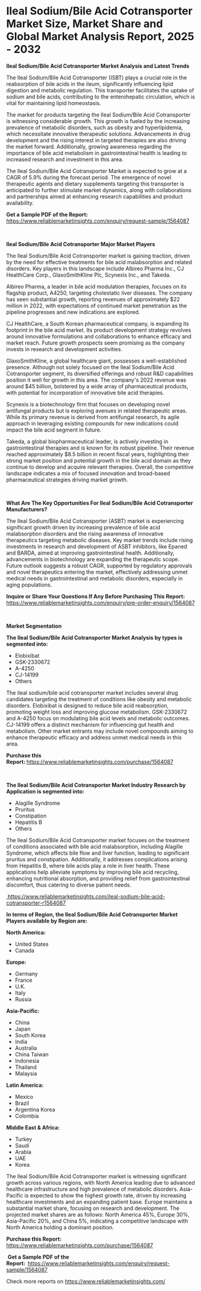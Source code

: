 <p><h1>Ileal Sodium/Bile Acid Cotransporter Market Size, Market Share and Global Market Analysis Report, 2025 - 2032</h1></p><p><strong>Ileal Sodium/Bile Acid Cotransporter Market Analysis and Latest Trends</strong></p>
<p><p>The Ileal Sodium/Bile Acid Cotransporter (ISBT) plays a crucial role in the reabsorption of bile acids in the ileum, significantly influencing lipid digestion and metabolic regulation. This transporter facilitates the uptake of sodium and bile acids, contributing to the enterohepatic circulation, which is vital for maintaining lipid homeostasis.</p><p>The market for products targeting the Ileal Sodium/Bile Acid Cotransporter is witnessing considerable growth. This growth is fueled by the increasing prevalence of metabolic disorders, such as obesity and hyperlipidemia, which necessitate innovative therapeutic solutions. Advancements in drug development and the rising interest in targeted therapies are also driving the market forward. Additionally, growing awareness regarding the importance of bile acid metabolism in gastrointestinal health is leading to increased research and investment in this area.</p><p>The Ileal Sodium/Bile Acid Cotransporter Market is expected to grow at a CAGR of 5.9% during the forecast period. The emergence of novel therapeutic agents and dietary supplements targeting this transporter is anticipated to further stimulate market dynamics, along with collaborations and partnerships aimed at enhancing research capabilities and product availability.</p></p>
<p><strong>Get a Sample PDF of the Report:&nbsp;</strong> <a href="https://www.reliablemarketinsights.com/enquiry/request-sample/1564087?utm_campaign=3267&utm_medium=2&utm_source=Github&utm_content=ia&utm_term=09032025&utm_id=ileal-sodiumbile-acid-cotransporter">https://www.reliablemarketinsights.com/enquiry/request-sample/1564087</a></p>
<p>&nbsp;</p>
<p><strong>Ileal Sodium/Bile Acid Cotransporter Major Market Players</strong></p>
<p><p>The Ileal Sodium/Bile Acid Cotransporter market is gaining traction, driven by the need for effective treatments for bile acid malabsorption and related disorders. Key players in this landscape include Albireo Pharma Inc., CJ HealthCare Corp., GlaxoSmithKline Plc, Scynexis Inc., and Takeda. </p><p>Albireo Pharma, a leader in bile acid modulation therapies, focuses on its flagship product, A4250, targeting cholestatic liver diseases. The company has seen substantial growth, reporting revenues of approximately $22 million in 2022, with expectations of continued market penetration as the pipeline progresses and new indications are explored.</p><p>CJ HealthCare, a South Korean pharmaceutical company, is expanding its footprint in the bile acid market. Its product development strategy revolves around innovative formulations and collaborations to enhance efficacy and market reach. Future growth prospects seem promising as the company invests in research and development activities.</p><p>GlaxoSmithKline, a global healthcare giant, possesses a well-established presence. Although not solely focused on the Ileal Sodium/Bile Acid Cotransporter segment, its diversified offerings and robust R&D capabilities position it well for growth in this area. The company's 2022 revenue was around $45 billion, bolstered by a wide array of pharmaceutical products, with potential for incorporation of innovative bile acid therapies.</p><p>Scynexis is a biotechnology firm that focuses on developing novel antifungal products but is exploring avenues in related therapeutic areas. While its primary revenue is derived from antifungal research, its agile approach in leveraging existing compounds for new indications could impact the bile acid segment in future.</p><p>Takeda, a global biopharmaceutical leader, is actively investing in gastrointestinal therapies and is known for its robust pipeline. Their revenue reached approximately $8.5 billion in recent fiscal years, highlighting their strong market position and potential growth in the bile acid domain as they continue to develop and acquire relevant therapies. Overall, the competitive landscape indicates a mix of focused innovation and broad-based pharmaceutical strategies driving market growth.</p></p>
<p>&nbsp;</p>
<p><strong>What Are The Key Opportunities For Ileal Sodium/Bile Acid Cotransporter Manufacturers?</strong></p>
<p><p>The Ileal Sodium/Bile Acid Cotransporter (ASBT) market is experiencing significant growth driven by increasing prevalence of bile acid malabsorption disorders and the rising awareness of innovative therapeutics targeting metabolic diseases. Key market trends include rising investments in research and development of ASBT inhibitors, like Epaned and BARDA, aimed at improving gastrointestinal health. Additionally, advancements in biotechnology are expanding the therapeutic scope. Future outlook suggests a robust CAGR, supported by regulatory approvals and novel therapeutics entering the market, effectively addressing unmet medical needs in gastrointestinal and metabolic disorders, especially in aging populations.</p></p>
<p><strong>Inquire or Share Your Questions If Any Before Purchasing This Report:</strong> <a href="https://www.reliablemarketinsights.com/enquiry/pre-order-enquiry/1564087?utm_campaign=3267&utm_medium=2&utm_source=Github&utm_content=ia&utm_term=09032025&utm_id=ileal-sodiumbile-acid-cotransporter">https://www.reliablemarketinsights.com/enquiry/pre-order-enquiry/1564087</a></p>
<p>&nbsp;</p>
<p><strong>Market Segmentation</strong></p>
<p><strong>The Ileal Sodium/Bile Acid Cotransporter Market Analysis by types is segmented into:</strong></p>
<p><ul><li>Elobixibat</li><li>GSK-2330672</li><li>A-4250</li><li>CJ-14199</li><li>Others</li></ul></p>
<p><p>The ileal sodium/bile acid cotransporter market includes several drug candidates targeting the treatment of conditions like obesity and metabolic disorders. Elobixibat is designed to reduce bile acid reabsorption, promoting weight loss and improving glucose metabolism. GSK-2330672 and A-4250 focus on modulating bile acid levels and metabolic outcomes. CJ-14199 offers a distinct mechanism for influencing gut health and metabolism. Other market entrants may include novel compounds aiming to enhance therapeutic efficacy and address unmet medical needs in this area.</p></p>
<p><strong>Purchase this Report:&nbsp;</strong><a href="https://www.reliablemarketinsights.com/purchase/1564087?utm_campaign=3267&utm_medium=2&utm_source=Github&utm_content=ia&utm_term=09032025&utm_id=ileal-sodiumbile-acid-cotransporter">https://www.reliablemarketinsights.com/purchase/1564087</a></p>
<p>&nbsp;</p>
<p><strong>The Ileal Sodium/Bile Acid Cotransporter Market Industry Research by Application is segmented into:</strong></p>
<p><ul><li>Alagille Syndrome</li><li>Pruritus</li><li>Constipation</li><li>Hepatitis B</li><li>Others</li></ul></p>
<p><p>The Ileal Sodium/Bile Acid Cotransporter market focuses on the treatment of conditions associated with bile acid malabsorption, including Alagille Syndrome, which affects bile flow and liver function, leading to significant pruritus and constipation. Additionally, it addresses complications arising from Hepatitis B, where bile acids play a role in liver health. These applications help alleviate symptoms by improving bile acid recycling, enhancing nutritional absorption, and providing relief from gastrointestinal discomfort, thus catering to diverse patient needs.</p></p>
<p><a href="https://www.reliablemarketinsights.com/ileal-sodium-bile-acid-cotransporter-r1564087?utm_campaign=3267&utm_medium=2&utm_source=Github&utm_content=ia&utm_term=09032025&utm_id=ileal-sodiumbile-acid-cotransporter">&nbsp;https://www.reliablemarketinsights.com/ileal-sodium-bile-acid-cotransporter-r1564087</a></p>
<p><strong>In terms of Region, the Ileal Sodium/Bile Acid Cotransporter Market Players available by Region are:</strong></p>
<p>
    <p> <strong> North America: </strong>
        <ul>
            <li>United States</li>
            <li>Canada</li>
        </ul>
        </p> 
    <p> <strong> Europe: </strong>
        <ul>
            <li>Germany</li>
            <li>France</li>
            <li>U.K.</li>
            <li>Italy</li>
            <li>Russia</li>
        </ul>
        </p> 
    <p> <strong> Asia-Pacific: </strong>
        <ul>
            <li>China</li>
            <li>Japan</li>
            <li>South Korea</li>
            <li>India</li>
            <li>Australia</li>
            <li>China Taiwan</li>
            <li>Indonesia</li>
            <li>Thailand</li>
            <li>Malaysia</li>
        </ul>
        </p> 
    <p> <strong> Latin America: </strong>
        <ul>
            <li>Mexico</li>
            <li>Brazil</li>
            <li>Argentina Korea</li>
            <li>Colombia</li>
        </ul>
        </p> 
    <p> <strong> Middle East & Africa: </strong>
        <ul>
            <li>Turkey</li>
            <li>Saudi</li>
            <li>Arabia</li>
            <li>UAE</li>
            <li>Korea</li>
        </ul>
    </p>
    </p>
<p><p>The Ileal Sodium/Bile Acid Cotransporter market is witnessing significant growth across various regions, with North America leading due to advanced healthcare infrastructure and high prevalence of metabolic disorders. Asia-Pacific is expected to show the highest growth rate, driven by increasing healthcare investments and an expanding patient base. Europe maintains a substantial market share, focusing on research and development. The projected market shares are as follows: North America 45%, Europe 30%, Asia-Pacific 20%, and China 5%, indicating a competitive landscape with North America holding a dominant position.</p></p>
<p><strong>Purchase this Report: </strong><a href="https://www.reliablemarketinsights.com/purchase/1564087?utm_campaign=3267&utm_medium=2&utm_source=Github&utm_content=ia&utm_term=09032025&utm_id=ileal-sodiumbile-acid-cotransporter">https://www.reliablemarketinsights.com/purchase/1564087</a></p>
<p>&nbsp;<strong>Get a Sample PDF of the Report:&nbsp;&nbsp;</strong><a href="https://www.reliablemarketinsights.com/enquiry/request-sample/1564087?utm_campaign=3267&utm_medium=2&utm_source=Github&utm_content=ia&utm_term=09032025&utm_id=ileal-sodiumbile-acid-cotransporter">https://www.reliablemarketinsights.com/enquiry/request-sample/1564087</a></p>
<p><strong></strong></p>
<p>Check more reports on <a href="https://www.reliablemarketinsights.com/?utm_campaign=3267&utm_medium=2&utm_source=Github&utm_content=ia&utm_term=09032025&utm_id=ileal-sodiumbile-acid-cotransporter">https://www.reliablemarketinsights.com/</a></p>